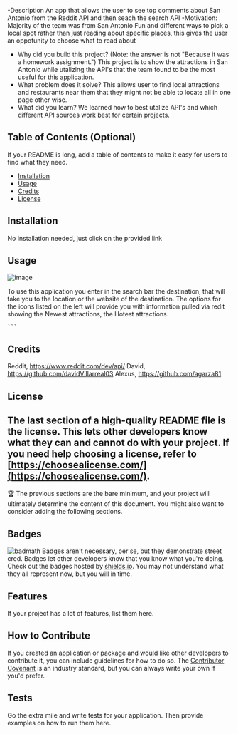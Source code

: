 -Description
An app that allows the user to see top comments about San Antonio from the Reddit API and then seach the search API
-Motivation:
Majority of the team was from San Antonio
Fun and different ways to pick a local spot rather than just reading about specific places, this gives the user an oppotunity to choose what to read about
- Why did you build this project? (Note: the answer is not "Because it was a homework assignment.")
    This project is to show the attractions in San Antonio while utalizing the API's that the team found to be the most useful for this application. 
- What problem does it solve?
    This allows user to find local attractions and restaurants near them that they might not be able to locate all in one page other wise.
- What did you learn?
    We learned how to best utalize API's and which different API sources work best for certain projects. 
## Table of Contents (Optional)
If your README is long, add a table of contents to make it easy for users to find what they need.
- [Installation](#installation)
- [Usage](#usage)
- [Credits](#credits)
- [License](#license)
## Installation
No installation needed, just click on the provided link
## Usage
![image](https://github.com/davidVillarreal03/Super-Team-Project/assets/168944644/83a2b4b4-0054-42e1-af7f-d416385af632)

To use this application you enter in the search bar the destination, that will take you to the location or the website of the destination. The options for the icons listed on the left will provide you with information pulled via redit showing the Newest attractions, the Hotest attractions. 

    ```
## Credits
Reddit, https://www.reddit.com/dev/api/
David, https://github.com/davidVillarreal03
Alexus, https://github.com/agarza81

## License
The last section of a high-quality README file is the license. This lets other developers know what they can and cannot do with your project. If you need help choosing a license, refer to [https://choosealicense.com/](https://choosealicense.com/).
---
:trophy: The previous sections are the bare minimum, and your project will ultimately determine the content of this document. You might also want to consider adding the following sections.
## Badges
![badmath](https://img.shields.io/github/languages/top/lernantino/badmath)
Badges aren't necessary, per se, but they demonstrate street cred. Badges let other developers know that you know what you're doing. Check out the badges hosted by [shields.io](https://shields.io/). You may not understand what they all represent now, but you will in time.
## Features
If your project has a lot of features, list them here.
## How to Contribute
If you created an application or package and would like other developers to contribute it, you can include guidelines for how to do so. The [Contributor Covenant](https://www.contributor-covenant.org/) is an industry standard, but you can always write your own if you'd prefer.
## Tests
Go the extra mile and write tests for your application. Then provide examples on how to run them here.
